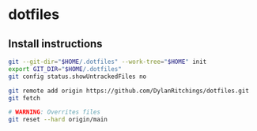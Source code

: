 # dotfiles

## Install instructions
```bash
git --git-dir="$HOME/.dotfiles" --work-tree="$HOME" init
export GIT_DIR="$HOME/.dotfiles"
git config status.showUntrackedFiles no

git remote add origin https://github.com/DylanRitchings/dotfiles.git
git fetch

# WARNING: Overrites files
git reset --hard origin/main
```
